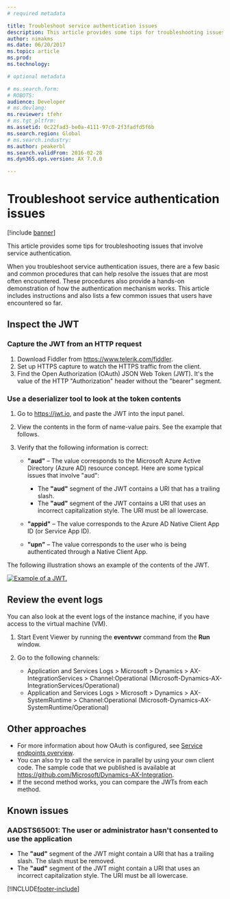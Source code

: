 ```yaml
---
# required metadata

title: Troubleshoot service authentication issues
description: This article provides some tips for troubleshooting issues that involve service authentication.
author: nimakms
ms.date: 06/20/2017
ms.topic: article
ms.prod: 
ms.technology: 

# optional metadata

# ms.search.form: 
# ROBOTS: 
audience: Developer
# ms.devlang: 
ms.reviewer: tfehr
# ms.tgt_pltfrm: 
ms.assetid: 0c22fad3-be0a-4111-97c0-2f3fadfd5f6b
ms.search.region: Global
# ms.search.industry: 
ms.author: peakerbl
ms.search.validFrom: 2016-02-28
ms.dyn365.ops.version: AX 7.0.0

---
```


# Troubleshoot service authentication issues

[!include [banner](../includes/banner.md)]

This article provides some tips for troubleshooting issues that involve service authentication.

When you troubleshoot service authentication issues, there are a few basic and common procedures that can help resolve the issues that are most often encountered. These procedures also provide a hands-on demonstration of how the authentication mechanism works. This article includes instructions and also lists a few common issues that users have encountered so far.

## Inspect the JWT
### Capture the JWT from an HTTP request

1. Download Fiddler from <https://www.telerik.com/fiddler>.
2. Set up HTTPS capture to watch the HTTPS traffic from the client.
3. Find the Open Authorization (OAuth) JSON Web Token (JWT). It's the value of the HTTP "Authorization" header without the "bearer" segment.

### Use a deserializer tool to look at the token contents

1. Go to <https://jwt.io>, and paste the JWT into the input panel.
2. View the contents in the form of name-value pairs. See the example that follows.
3. Verify that the following information is correct:

    - **"aud"** – The value corresponds to the Microsoft Azure Active Directory (Azure AD) resource concept. Here are some typical issues that involve "aud":

        - The **"aud"** segment of the JWT contains a URI that has a trailing slash.
        - The **"aud"** segment of the JWT contains a URI that uses an incorrect capitalization style. The URI must be all lowercase.

    - **"appid"** – The value corresponds to the Azure AD Native Client App ID (or Service App ID).
    - **"upn"** – The value corresponds to the user who is being authenticated through a Native Client App.

The following illustration shows an example of the contents of the JWT.

[![Example of a JWT.](./media/serviceauthenticationtroubleshooting01.png)](./media/serviceauthenticationtroubleshooting01.png)

## Review the event logs
You can also look at the event logs of the instance machine, if you have access to the virtual machine (VM).

1. Start Event Viewer by running the **eventvwr** command from the **Run** window.
2. Go to the following channels:

    - Application and Services Logs &gt; Microsoft &gt; Dynamics &gt; AX-IntegrationServices &gt; Channel:Operational (Microsoft-Dynamics-AX-IntegrationServices/Operational)
    - Application and Services Logs &gt; Microsoft &gt; Dynamics &gt; AX-SystemRuntime &gt; Channel:Operational (Microsoft-Dynamics-AX-SystemRuntime/Operational)

## Other approaches
- For more information about how OAuth is configured, see [Service endpoints overview](services-home-page.md).
- You can also try to call the service in parallel by using your own client code. The sample code that we published is available at <https://github.com/Microsoft/Dynamics-AX-Integration>.
- If the second method works, you can compare the JWTs from each method.

## Known issues
### AADSTS65001: The user or administrator hasn't consented to use the application

- The **"aud"** segment of the JWT might contain a URI that has a trailing slash. The slash must be removed.
- The **"aud"** segment of the JWT might contain a URI that uses an incorrect capitalization style. The URI must be all lowercase.


[!INCLUDE[footer-include](../../../includes/footer-banner.md)]
